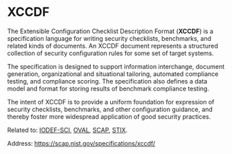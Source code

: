 # XCCDF

The Extensible Configuration Checklist Description Format (**XCCDF**) is a specification language for writing security checklists, benchmarks, and related kinds of documents.
An XCCDF document represents a structured collection of security configuration rules for some set of target systems.

The specification is designed to support information interchange, document generation, organizational and situational tailoring, automated compliance testing, and compliance scoring.
The specification also defines a data model and format for storing results of benchmark compliance testing.

The intent of XCCDF is to provide a uniform foundation for expression of security checklists, benchmarks, and other configuration guidance, and thereby foster more widespread application of good security practices.

Related to:
[IODEF-SCI](../ReportingFormats/IODEF-SCI.md "IODEF-SCI"),
[OVAL](../ReportingFormats/OVAL.md "OVAL"),
[SCAP](../High-levelFrameworks/SCAP.md "SCAP"),
[STIX](../ReportingFormats/STIX.md "STIX").

Address: https://scap.nist.gov/specifications/xccdf/
